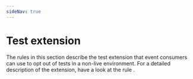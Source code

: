 ```yaml
---
sideNav: true
---
```


# Test extension

The rules in this section describe the test extension that event consumers can use to opt out of tests in a non-live environment. For a detailed description of the extension, have a look at the rule [](@guidelines/r200021).
